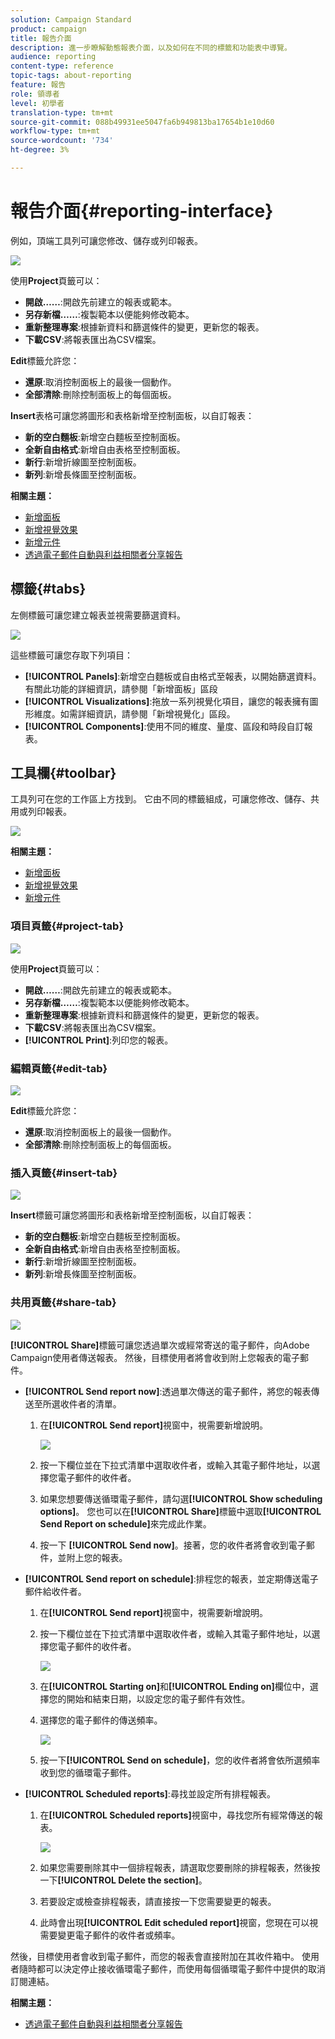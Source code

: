 ```yaml
---
solution: Campaign Standard
product: campaign
title: 報告介面
description: 進一步瞭解動態報表介面，以及如何在不同的標籤和功能表中導覽。
audience: reporting
content-type: reference
topic-tags: about-reporting
feature: 報告
role: 領導者
level: 初學者
translation-type: tm+mt
source-git-commit: 088b49931ee5047fa6b949813ba17654b1e10d60
workflow-type: tm+mt
source-wordcount: '734'
ht-degree: 3%

---
```



# 報告介面{#reporting-interface}

例如，頂端工具列可讓您修改、儲存或列印報表。

![](assets/dynamic_report_toolbar.png)

使用&#x200B;**Project**&#x200B;頁籤可以：

* **開啟……**:開啟先前建立的報表或範本。
* **另存新檔……**:複製範本以便能夠修改範本。
* **重新整理專案**:根據新資料和篩選條件的變更，更新您的報表。
* **下載CSV**:將報表匯出為CSV檔案。

**Edit**&#x200B;標籤允許您：

* **還原**:取消控制面板上的最後一個動作。
* **全部清除**:刪除控制面板上的每個面板。

**Insert**&#x200B;表格可讓您將圖形和表格新增至控制面板，以自訂報表：

* **新的空白麵板**:新增空白麵板至控制面板。
* **全新自由格式**:新增自由表格至控制面板。
* **新行**:新增折線圖至控制面板。
* **新列**:新增長條圖至控制面板。

**相關主題：**

* [新增面板](../../reporting/using/adding-panels.md)
* [新增視覺效果](../../reporting/using/adding-visualizations.md)
* [新增元件](../../reporting/using/adding-components.md)
* [透過電子郵件自動與利益相關者分享報告](https://helpx.adobe.com/campaign/kb/simplify-campaign-management.html#Reportandshareinsightswithallstakeholders)

## 標籤{#tabs}

左側標籤可讓您建立報表並視需要篩選資料。

![](assets/dynamic_report_interface.png)

這些標籤可讓您存取下列項目：

* **[!UICONTROL Panels]**:新增空白麵板或自由格式至報表，以開始篩選資料。有關此功能的詳細資訊，請參閱「新增面板」區段
* **[!UICONTROL Visualizations]**:拖放一系列視覺化項目，讓您的報表擁有圖形維度。如需詳細資訊，請參閱「新增視覺化」區段。
* **[!UICONTROL Components]**:使用不同的維度、量度、區段和時段自訂報表。

## 工具欄{#toolbar}

工具列可在您的工作區上方找到。 它由不同的標籤組成，可讓您修改、儲存、共用或列印報表。

![](assets/dynamic_report_toolbar.png)

**相關主題：**

* [新增面板](../../reporting/using/adding-panels.md)
* [新增視覺效果](../../reporting/using/adding-visualizations.md)
* [新增元件](../../reporting/using/adding-components.md)

### 項目頁籤{#project-tab}

![](assets/tab_project.png)

使用&#x200B;**Project**&#x200B;頁籤可以：

* **開啟……**:開啟先前建立的報表或範本。
* **另存新檔……**:複製範本以便能夠修改範本。
* **重新整理專案**:根據新資料和篩選條件的變更，更新您的報表。
* **下載CSV**:將報表匯出為CSV檔案。
* **[!UICONTROL Print]**:列印您的報表。

### 編輯頁籤{#edit-tab}

![](assets/tab_edit.png)

**Edit**&#x200B;標籤允許您：

* **還原**:取消控制面板上的最後一個動作。
* **全部清除**:刪除控制面板上的每個面板。

### 插入頁籤{#insert-tab}

![](assets/tab_insert.png)

**Insert**&#x200B;標籤可讓您將圖形和表格新增至控制面板，以自訂報表：

* **新的空白麵板**:新增空白麵板至控制面板。
* **全新自由格式**:新增自由表格至控制面板。
* **新行**:新增折線圖至控制面板。
* **新列**:新增長條圖至控制面板。

### 共用頁籤{#share-tab}

![](assets/tab_share_1.png)

**[!UICONTROL Share]**&#x200B;標籤可讓您透過單次或經常寄送的電子郵件，向Adobe Campaign使用者傳送報表。 然後，目標使用者將會收到附上您報表的電子郵件。

* **[!UICONTROL Send report now]**:透過單次傳送的電子郵件，將您的報表傳送至所選收件者的清單。

   1. 在&#x200B;**[!UICONTROL Send report]**&#x200B;視窗中，視需要新增說明。

      ![](assets/tab_share_4.png)

   1. 按一下欄位並在下拉式清單中選取收件者，或輸入其電子郵件地址，以選擇您電子郵件的收件者。
   1. 如果您想要傳送循環電子郵件，請勾選&#x200B;**[!UICONTROL Show scheduling options]**。 您也可以在&#x200B;**[!UICONTROL Share]**&#x200B;標籤中選取&#x200B;**[!UICONTROL Send Report on schedule]**&#x200B;來完成此作業。
   1. 按一下 **[!UICONTROL Send now]**。接著，您的收件者將會收到電子郵件，並附上您的報表。

* **[!UICONTROL Send report on schedule]**:排程您的報表，並定期傳送電子郵件給收件者。

   1. 在&#x200B;**[!UICONTROL Send report]**&#x200B;視窗中，視需要新增說明。
   1. 按一下欄位並在下拉式清單中選取收件者，或輸入其電子郵件地址，以選擇您電子郵件的收件者。

      ![](assets/tab_share_5.png)

   1. 在&#x200B;**[!UICONTROL Starting on]**&#x200B;和&#x200B;**[!UICONTROL Ending on]**&#x200B;欄位中，選擇您的開始和結束日期，以設定您的電子郵件有效性。
   1. 選擇您的電子郵件的傳送頻率。

      ![](assets/tab_share_2.png)

   1. 按一下&#x200B;**[!UICONTROL Send on schedule]**，您的收件者將會依所選頻率收到您的循環電子郵件。

* **[!UICONTROL Scheduled reports]**:尋找並設定所有排程報表。

   1. 在&#x200B;**[!UICONTROL Scheduled reports]**&#x200B;視窗中，尋找您所有經常傳送的報表。

      ![](assets/tab_share_3.png)

   1. 如果您需要刪除其中一個排程報表，請選取您要刪除的排程報表，然後按一下&#x200B;**[!UICONTROL Delete the section]**。
   1. 若要設定或檢查排程報表，請直接按一下您需要變更的報表。
   1. 此時會出現&#x200B;**[!UICONTROL Edit scheduled report]**&#x200B;視窗，您現在可以視需要變更電子郵件的收件者或頻率。

然後，目標使用者會收到電子郵件，而您的報表會直接附加在其收件箱中。 使用者隨時都可以決定停止接收循環電子郵件，而使用每個循環電子郵件中提供的取消訂閱連結。

**相關主題：**

* [透過電子郵件自動與利益相關者分享報告](https://helpx.adobe.com/campaign/kb/simplify-campaign-management.html#Reportandshareinsightswithallstakeholders)
